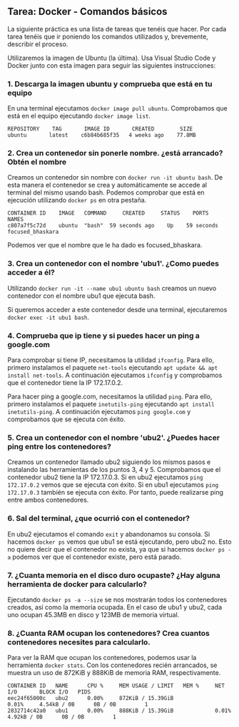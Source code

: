 ## Tarea: Docker - Comandos básicos
La siguiente práctica es una lista de tareas que tenéis que hacer. Por cada tarea tenéis que ir poniendo los comandos utilizados y, brevemente, describir el proceso.

Utilizaremos la imagen de Ubuntu (la última). Usa Visual Studio Code y Docker junto con esta imagen para seguir las siguientes instrucciones:
### 1. Descarga la imagen ubuntu y comprueba que está en tu equipo

En una terminal ejecutamos `docker image pull ubuntu`. Comprobamos que está en el equipo ejecutando `docker image list`.
```console
REPOSITORY    TAG       IMAGE ID       CREATED        SIZE
ubuntu       latest    c6b84b685f35   4 weeks ago    77.8MB
```
### 2. Crea un contenedor sin ponerle nombre. ¿está arrancado? Obtén el nombre
Creamos un contenedor sin nombre con `docker run -it ubuntu bash`. De esta manera el contenedor se crea y automáticamente se accede al terminal del mismo usando bash. Podemos comprobar que está en ejecución utilizando `docker ps` en otra pestaña.
```console
CONTAINER ID    IMAGE   COMMAND     CREATED     STATUS    PORTS        NAMES
c807a7f5c72d    ubuntu  "bash"  59 seconds ago    Up    59 seconds   focused_bhaskara
```
Podemos ver que el nombre que le ha dado es focused_bhaskara.
### 3. Crea un contenedor con el nombre 'ubu1'. ¿Como puedes acceder a él?
Utilizando `docker run -it --name ubu1 ubuntu bash` creamos un nuevo contenedor con el nombre ubu1 que ejecuta bash.

Si queremos acceder a este contenedor desde una terminal, ejecutaremos `docker exec -it ubu1 bash`.
### 4. Comprueba que ip tiene y si puedes hacer un ping a google.com
Para comprobar si tiene IP, necesitamos la utilidad `ifconfig`. Para ello, primero instalamos el paquete `net-tools` ejecutando `apt update && apt install net-tools`. A continuación ejecutamos `ifconfig` y comprobamos que el contenedor tiene la IP 172.17.0.2.

Para hacer ping a google.com, necesitamos la utilidad `ping`. Para ello, primero instalamos el paquete `inetutils-ping` ejecutando `apt install inetutils-ping`. A continuación ejecutamos `ping google.com` y comprobamos que se ejecuta con éxito.
### 5. Crea un contenedor con el nombre 'ubu2'. ¿Puedes hacer ping entre los contenedores?
Creamos un contenedor llamado ubu2 siguiendo los mismos pasos e instalando las herramientas de los puntos 3, 4 y 5. Comprobamos que el contenedor ubu2 tiene la IP 172.17.0.3. Si en ubu2 ejecutamos `ping 172.17.0.2` vemos que se ejecuta con éxito. Si en ubu1 ejecutamos `ping 172.17.0.3` también se ejecuta con éxito. Por tanto, puede realizarse ping entre ambos contenedores.
### 6. Sal del terminal, ¿que ocurrió con el contenedor?
En ubu2 ejecutamos el comando `exit` y abandonamos su consola. Si hacemos `docker ps` vemos que ubu1 se está ejecutando, pero ubu2 no. Esto no quiere decir que el contenedor no exista, ya que si hacemos `docker ps -a` podemos ver que el contenedor existe, pero está parado.
### 7. ¿Cuanta memoria en el disco duro ocupaste? ¿Hay alguna herramienta de docker para calcularlo?
Ejecutando `docker ps -a --size` se nos mostrarán todos los contenedores creados, así como la memoria ocupada. En el caso de ubu1 y ubu2, cada uno ocupan 45.3MB en disco y 123MB de memoria virtual.
### 8. ¿Cuanta RAM ocupan los contenedores? Crea cuantos contenedores necesites para calcularlo.
Para ver la RAM que ocupan los contenedores, podemos usar la herramienta `docker stats`. Con los contenedores recién arrancados, se muestra un uso de 872KiB y 888KiB de memoria RAM, respectivamente.
```console
CONTAINER ID   NAME      CPU %     MEM USAGE / LIMIT   MEM %     NET I/O       BLOCK I/O   PIDS
eec24f65000c   ubu2      0.00%     872KiB / 15.39GiB              0.01%     4.54kB / 0B      0B / 0B         1
2832714c42a0   ubu1      0.00%     888KiB / 15.39GiB             0.01%     4.92kB / 0B      0B / 0B         1
```